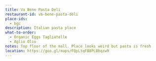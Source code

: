 ```yaml
---
title: Va Bene Pasta Deli 
restaurant-id: va-bene-pasta-deli
place-ids:
  - bgc 
description: Italian pasta place
what-to-order:
  - Organic Eggs Tagliatelle
  - Aglio Olio
notes: Top floor of the mall. Place looks weird but pasta is fresh
location: https://goo.gl/maps/FQpLtqFB8PLBbqzw9
---
```

